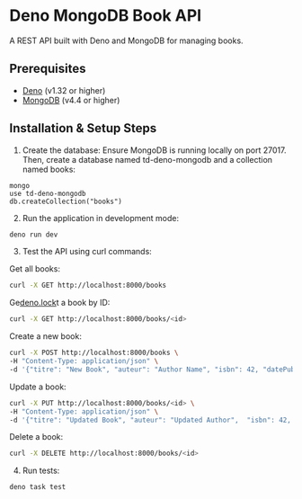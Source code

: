 # Deno MongoDB Book API

A REST API built with Deno and MongoDB for managing books.

## Prerequisites

- [Deno](https://deno.land/) (v1.32 or higher)
- [MongoDB](https://www.mongodb.com/try/download/community) (v4.4 or higher)

## Installation & Setup Steps

1. Create the database: Ensure MongoDB is running locally on port 27017. Then, create a database named td-deno-mongodb and a collection named books:

```
mongo
use td-deno-mongodb
db.createCollection("books")
```

2. Run the application in development mode:

```bash
deno run dev
```

3. Test the API using curl commands:

Get all books:
``` bash
curl -X GET http://localhost:8000/books
```

Ge[deno.lock](deno.lock)t a book by ID:
``` bash
curl -X GET http://localhost:8000/books/<id>
```

Create a new book:
``` bash
curl -X POST http://localhost:8000/books \
-H "Content-Type: application/json" \
-d '{"titre": "New Book", "auteur": "Author Name", "isbn": 42, "datePublication":"2024-01-01"}'
```

Update a book:
``` bash
curl -X PUT http://localhost:8000/books/<id> \
-H "Content-Type: application/json" \
-d '{"titre": "Updated Book", "auteur": "Updated Author",  "isbn": 42, "datePublication":"2024-01-01"}'
```

Delete a book:
``` bash
curl -X DELETE http://localhost:8000/books/<id>
```

4. Run tests:

```bash
deno task test
```